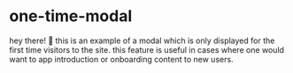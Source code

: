 # one-time-modal
hey there! 👋
this is an example of a modal which is only displayed for the first time visitors to the site. this feature is useful in cases where one would want to app introduction or onboarding content to new users.
